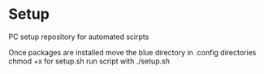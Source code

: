 # Setup
PC setup repository for automated scirpts

Once packages are installed move the blue directory in .config directories
chmod +x for setup.sh
run script with ./setup.sh


